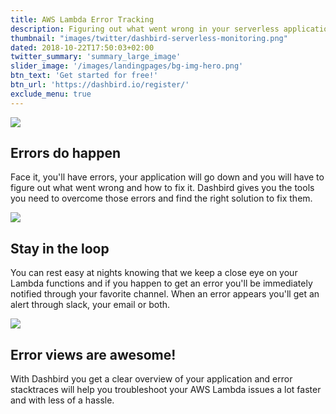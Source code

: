 ```yaml
---
title: AWS Lambda Error Tracking
description: Figuring out what went wrong in your serverless application can be a dauntnig task without a tool like Dashbird.
thumbnail: "images/twitter/dashbird-serverless-monitoring.png"
dated: 2018-10-22T17:50:03+02:00
twitter_summary: 'summary_large_image'
slider_image: '/images/landingpages/bg-img-hero.png'
btn_text: 'Get started for free!'
btn_url: 'https://dashbird.io/register/'
exclude_menu: true
---
```


<div class="bg-white">
  	<section class="container pt-5 pb-10 landing-content">
		<div class="row pt-7">
			<div class="col-12 col-md-6 landing-img">
				<img src="/images/landingpages/landinf-instant-faluire.png">
			</div>
			<div class="col-12 col-md-6 landing-text">
				<div class="col-12 col-xs-10 col-sm-12 col-lg-10 landing-text-inner sf-ui-text">
					<h2 class="landing-titles ">Errors do happen</h2>
					<p>Face it, you'll have errors, your application will go down and you will have to figure out what went wrong and how to fix it. Dashbird gives you the tools you need to overcome those errors and find the right solution to fix them.</p>
				</div>
			</div>
		</div>
		<div class="row pt-7">
			<div class="col-12 col-md-6 landing-img">
				<img src="/images/landingpages/effortless-debugging.png">
			</div>
			<div class="col-12 col-md-6 landing-text">
				<div class="col-12 col-xs-10 col-sm-12 col-lg-10 landing-text-inner sf-ui-text">
					<h2 class="landing-titles ">Stay in the loop</h2>
					<p>You can rest easy at nights knowing that we keep a close eye on your Lambda functions and if you happen to get an error you'll be immediately notified through your favorite channel. When an error appears you'll get an alert through slack, your email or both.</p>
				</div>
			</div>
		</div>
		<div class="row pt-7">
				<div class="col-12 col-md-6 landing-img">
					<img src="/images/landingpages/track-full-extent.png">
				</div>
				<div class="col-12 col-md-6 landing-text">
					<div class="col-12 col-xs-10 col-sm-12 col-lg-10 landing-text-inner sf-ui-text">
							<h2 class="landing-titles ">Error views are awesome!</h2>
							<p>With Dashbird you get a clear overview of your application and error stacktraces will help you troubleshoot your AWS Lambda issues a lot faster and with less of a hassle.</p>
					</div>
				</div>
		</div>
  	</section>
 </div>
